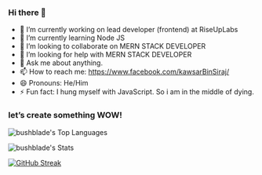 ### Hi there 👋

- 🔭 I’m currently working on lead developer (frontend) at RiseUpLabs
- 🌱 I’m currently learning Node JS
- 👯 I’m looking to collaborate on MERN STACK DEVELOPER
- 🤔 I’m looking for help with MERN STACK DEVELOPER
- 💬 Ask me about anything.
- 📫 How to reach me: https://www.facebook.com/kawsarBinSiraj/
- 😄 Pronouns: He/Him
- ⚡ Fun fact: I hung myself with JavaScript. So i am in the middle of dying. 


### let’s create something WOW!


![bushblade's Top Languages](https://github-readme-stats.vercel.app/api/top-langs/?username=kawsarBinSiraj&theme=swift&show_icons=true&layout=compact)

![bushblade's Stats](https://github-readme-stats.vercel.app/api?username=kawsarBinSiraj&theme=swift&show_icons=true) 

[![GitHub Streak](https://github-readme-streak-stats.herokuapp.com?user=kawsarBinSiraj&theme=swift)](https://git.io/streak-stats)

